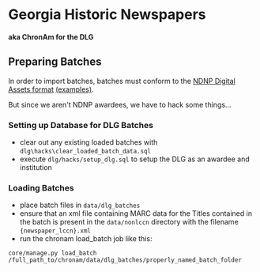 # Georgia Historic Newspapers
#### aka ChronAm for the DLG

## Preparing Batches

In order to import batches, batches must conform to the [NDNP Digital Assets format](http://www.loc.gov/ndnp/guidelines/examples.html) [(examples)](http://chroniclingamerica.loc.gov/data/batches/).

But since we aren't NDNP awardees, we have to hack some things...

### Setting up Database for DLG Batches

+ clear out any existing loaded batches with `dlg\hacks\clear_loaded_batch_data.sql`
+ execute `dlg/hacks/setup_dlg.sql` to setup the DLG as an awardee and institution

### Loading Batches

+ place batch files in `data/dlg_batches`
+ ensure that an xml file containing MARC data for the Titles contained in the batch is present in the `data/nonlccn` directory with the filename `{newspaper_lccn}.xml`
+ run the chronam load_batch job like this:

`core/manage.py load_batch /full_path_to/chronam/data/dlg_batches/properly_named_batch_folder`
